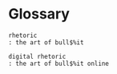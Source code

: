 # Glossary

```{glossary}
rhetoric
: the art of bull$%it

digital rhetoric
: the art of bull$%it online
```

